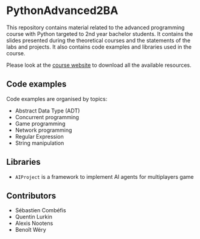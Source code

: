 # PythonAdvanced2BA

This repository contains material related to the advanced programming course with Python targeted to 2nd year bachelor students. It contains the slides presented during the theoretical courses and the statements of the labs and projects. It also contains code examples and libraries used in the course.

Please look at the [course website](http://ecam-brussels.github.io/PythonAdvanced2BA/) to download all the available resources.

## Code examples

Code examples are organised by topics:

- Abstract Data Type (ADT)
- Concurrent programming
- Game programming
- Network programming
- Regular Expression
- String manipulation

## Libraries

- `AIProject` is a framework to implement AI agents for multiplayers game

## Contributors

- Sébastien Combéfis
- Quentin Lurkin
- Alexis Nootens
- Benoît Wéry